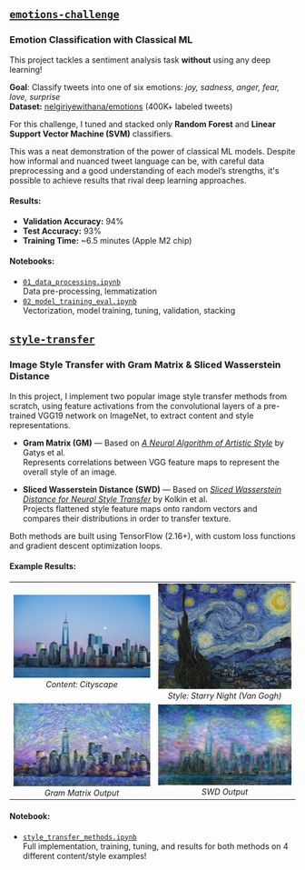 ## [`emotions-challenge`](./emotions-challenge)

### Emotion Classification with Classical ML

This project tackles a sentiment analysis task **without** using any deep learning!

**Goal**: Classify tweets into one of six emotions: *joy, sadness, anger, fear, love, surprise*  
**Dataset:** [nelgiriyewithana/emotions](https://www.kaggle.com/datasets/nelgiriyewithana/emotions) (400K+ labeled tweets)

For this challenge, I tuned and stacked only **Random Forest** and **Linear Support Vector Machine (SVM)** classifiers. 

This was a neat demonstration of the power of classical ML models. Despite how informal and nuanced tweet language can be, with careful data preprocessing and a good understanding of each model’s strengths, it's possible to achieve results that rival deep learning approaches.

#### Results:
- **Validation Accuracy:** 94%  
- **Test Accuracy:** 93%  
- **Training Time:** ~6.5 minutes (Apple M2 chip)

#### Notebooks:
- [`01_data_processing.ipynb`](./emotions-challenge/01_data_processing.ipynb)  
  Data pre-processing, lemmatization
- [`02_model_training_eval.ipynb`](./emotions-challenge/02_model_training_eval.ipynb)  
  Vectorization, model training, tuning, validation, stacking


## [`style-transfer`](./style-transfer)

### Image Style Transfer with Gram Matrix & Sliced Wasserstein Distance

In this project, I implement two popular image style transfer methods from scratch, using feature activations from the convolutional layers of a pre-trained VGG19 network on ImageNet, to extract content and style representations.

- **Gram Matrix (GM)** — Based on [*A Neural Algorithm of Artistic Style*](https://arxiv.org/pdf/1508.06576) by Gatys et al.  
  Represents correlations between VGG feature maps to represent the overall style of an image.

- **Sliced Wasserstein Distance (SWD)** — Based on [*Sliced Wasserstein Distance for Neural Style Transfer*](https://www.sciencedirect.com/science/article/pii/S0097849321002600) by Kolkin et al.  
  Projects flattened style feature maps onto random vectors and compares their distributions in order to transfer texture.

Both methods are built using TensorFlow (2.16+), with custom loss functions and gradient descent optimization loops.

#### Example Results:

<table>
  <tr>
    <td align="center"><img src="./style-transfer/content/cityscape.png" width="250px"><br><em>Content: Cityscape</em></td>
    <td align="center"><img src="./style-transfer/styles/starrynight.jpg" width="250px"><br><em>Style: Starry Night (Van Gogh)</em></td>
  </tr>
  <tr>
    <td align="center"><img src="./style-transfer/results/GM/cityscape%20and%20starry%20night/alpha%201000%20beta%2010%20gamma%200.01/epoch_10_step_100.png" width="300px"><br><em>Gram Matrix Output</em></td>
    <td align="center"><img src="./style-transfer/results/SWD/city%20scape%20and%20starry%20night/alpha%20100000%20beta%200.05%20gamma%200.1/epoch_10_step_100.png" width="300px"><br><em>SWD Output</em></td>
  </tr>
</table>


#### Notebook:
- [`style_transfer_methods.ipynb`](./style-transfer/style_transfer_methods.ipynb)  
  Full implementation, training, tuning, and results for both methods on 4 different content/style examples!

